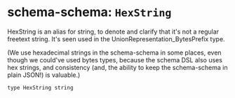 # schema-schema: `HexString`

HexString is an alias for string, to denote and clarify that it's not a regular freetext string.
It's seen used in the UnionRepresentation_BytesPrefix type.

(We use hexadecimal strings in the schema-schema in some places,
even though we could've used bytes types, because the schema DSL also uses hex strings,
and consistency (and, the ability to keep the schema-schema in plain JSON!) is valuable.)

```ipldsch
type HexString string
```
